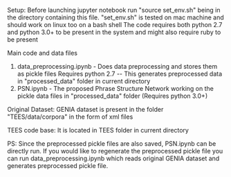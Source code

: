 Setup:
Before launching jupyter notebook run "source set_env.sh" being in the directory containing this file. "set_env.sh" is tested on mac machine and should work on linux too on a bash shell
The code requires both python 2.7 and python 3.0+ to be present in the system and might also require ruby to be present

Main code and data files
1) data_preprocessing.ipynb - Does data preprocessing and stores them as pickle files Requires python 2.7
-- This generates preprocessed data in "processed_data" folder in current directory
2) PSN.ipynb - The proposed Phrase Structure Network working on the pickle data files in "processed_data" folder (Requires python 3.0+)

Original Dataset:
GENIA dataset is present in the folder "TEES/data/corpora" in the form of xml files

TEES code base:
It is located in TEES folder in current directory


PS: Since the preprocessed pickle files are also saved, PSN.ipynb can be directly run. If you would like to regenerate the preprocessed pickle file you can run data_preprocessing.ipynb which reads original GENIA dataset and generates preprocessed pickle file.

